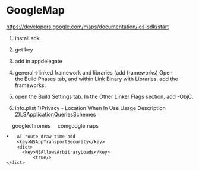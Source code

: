 # GoogleMap

https://developers.google.com/maps/documentation/ios-sdk/start

1) install sdk
2) get key
3) add in appdelegate
4) general->linked framework and libraries (add frameworks)
Open the Build Phases tab, and within Link Binary with Libraries, add the frameworks:

5) open the Build Settings tab. In the Other Linker Flags section, add -ObjC. 
6) info.plist
	1)Privacy - Location When In Use Usage Description 
	2)<key>LSApplicationQueriesSchemes</key>
<array>
    <string>googlechromes</string>
    <string>comgooglemaps</string>
</array>

	•	AT route draw time add 
		<key>NSAppTransportSecurity</key>
		<dict>
		  <key>NSAllowsArbitraryLoads</key>
		      <true/>
	</dict>
	
